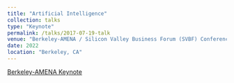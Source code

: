 ```yaml
---
title: "Artificial Intelligence"
collection: talks
type: "Keynote"
permalink: /talks/2017-07-19-talk
venue: "Berkeley-AMENA / Silicon Valley Business Forum (SVBF) Conference"
date: 2022
location: "Berkeley, CA"
---
```




<a href="https://github.com/tanyaroosta/tanyaroosta.github.io/blob/master/_talks/Berkeley_keynote_2022.pdf">Berkeley-AMENA Keynote</a>
